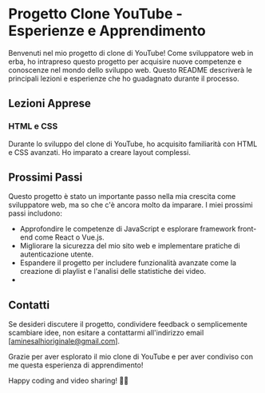 # Progetto Clone YouTube - Esperienze e Apprendimento
Benvenuti nel mio progetto di clone di YouTube! Come sviluppatore web in erba, ho intrapreso questo progetto per acquisire nuove competenze e conoscenze nel mondo dello sviluppo web. Questo README descriverà le principali lezioni e esperienze che ho guadagnato durante il processo.

## Lezioni Apprese

### HTML e CSS

Durante lo sviluppo del clone di YouTube, ho acquisito familiarità con HTML e CSS avanzati. Ho imparato a creare layout complessi.


## Prossimi Passi

Questo progetto è stato un importante passo nella mia crescita come sviluppatore web, ma so che c'è ancora molto da imparare. I miei prossimi passi includono:

- Approfondire le competenze di JavaScript e esplorare framework front-end come React o Vue.js.
- Migliorare la sicurezza del mio sito web e implementare pratiche di autenticazione utente.
- Espandere il progetto per includere funzionalità avanzate come la creazione di playlist e l'analisi delle statistiche dei video.
- 
## Contatti

Se desideri discutere il progetto, condividere feedback o semplicemente scambiare idee, non esitare a contattarmi all'indirizzo email [aminesalhioriginale@gmail.com].

Grazie per aver esplorato il mio clone di YouTube e per aver condiviso con me questa esperienza di apprendimento!

Happy coding and video sharing! 🚀🎥
